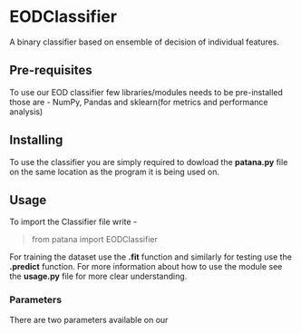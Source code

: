 # EODClassifier
A binary classifier based on ensemble of decision of individual features.

## Pre-requisites 
To use our EOD classifier few libraries/modules needs to be pre-installed those are -
NumPy, Pandas and sklearn(for metrics and performance analysis)

## Installing
To use the classifier you are simply required to dowload the **patana.py** file on the same location as the program it is being used on.

## Usage
To import the Classifier file write -
> from patana import EODClassifier

For training the dataset use the **.fit** function and similarly for testing use the **.predict** function.
For more information about how to use the module see the **usage.py** file for more clear understanding.

### Parameters
There are two parameters available on our 

